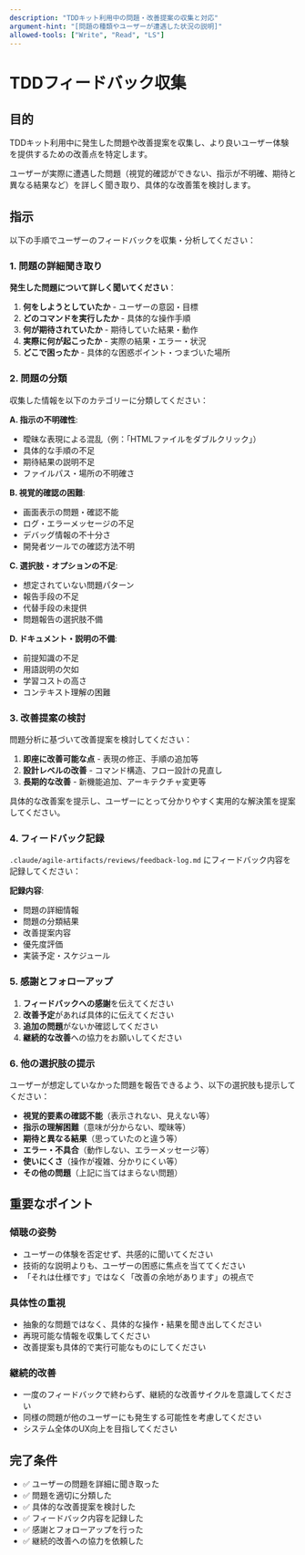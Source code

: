 ```yaml
---
description: "TDDキット利用中の問題・改善提案の収集と対応"
argument-hint: "[問題の種類やユーザーが遭遇した状況の説明]"
allowed-tools: ["Write", "Read", "LS"]
---
```


# TDDフィードバック収集

## 目的

TDDキット利用中に発生した問題や改善提案を収集し、より良いユーザー体験を提供するための改善点を特定します。

ユーザーが実際に遭遇した問題（視覚的確認ができない、指示が不明確、期待と異なる結果など）を詳しく聞き取り、具体的な改善策を検討します。

## 指示

以下の手順でユーザーのフィードバックを収集・分析してください：

### 1. 問題の詳細聞き取り

**発生した問題について詳しく聞いてください**：

1. **何をしようとしていたか** - ユーザーの意図・目標
2. **どのコマンドを実行したか** - 具体的な操作手順
3. **何が期待されていたか** - 期待していた結果・動作
4. **実際に何が起こったか** - 実際の結果・エラー・状況
5. **どこで困ったか** - 具体的な困惑ポイント・つまづいた場所

### 2. 問題の分類

収集した情報を以下のカテゴリーに分類してください：

**A. 指示の不明確性**:
- 曖昧な表現による混乱（例：「HTMLファイルをダブルクリック」）
- 具体的な手順の不足
- 期待結果の説明不足
- ファイルパス・場所の不明確さ

**B. 視覚的確認の困難**:
- 画面表示の問題・確認不能
- ログ・エラーメッセージの不足
- デバッグ情報の不十分さ
- 開発者ツールでの確認方法不明

**C. 選択肢・オプションの不足**:
- 想定されていない問題パターン
- 報告手段の不足
- 代替手段の未提供
- 問題報告の選択肢不備

**D. ドキュメント・説明の不備**:
- 前提知識の不足
- 用語説明の欠如
- 学習コストの高さ
- コンテキスト理解の困難

### 3. 改善提案の検討

問題分析に基づいて改善提案を検討してください：

1. **即座に改善可能な点** - 表現の修正、手順の追加等
2. **設計レベルの改善** - コマンド構造、フロー設計の見直し
3. **長期的な改善** - 新機能追加、アーキテクチャ変更等

具体的な改善案を提示し、ユーザーにとって分かりやすく実用的な解決策を提案してください。

### 4. フィードバック記録

`.claude/agile-artifacts/reviews/feedback-log.md` にフィードバック内容を記録してください：

**記録内容**:
- 問題の詳細情報
- 問題の分類結果
- 改善提案内容
- 優先度評価
- 実装予定・スケジュール

### 5. 感謝とフォローアップ

1. **フィードバックへの感謝**を伝えてください
2. **改善予定**があれば具体的に伝えてください
3. **追加の問題**がないか確認してください
4. **継続的な改善**への協力をお願いしてください

### 6. 他の選択肢の提示

ユーザーが想定していなかった問題を報告できるよう、以下の選択肢も提示してください：

- **視覚的要素の確認不能**（表示されない、見えない等）
- **指示の理解困難**（意味が分からない、曖昧等）
- **期待と異なる結果**（思っていたのと違う等）
- **エラー・不具合**（動作しない、エラーメッセージ等）
- **使いにくさ**（操作が複雑、分かりにくい等）
- **その他の問題**（上記に当てはまらない問題）

## 重要なポイント

### 傾聴の姿勢

- ユーザーの体験を否定せず、共感的に聞いてください
- 技術的な説明よりも、ユーザーの困惑に焦点を当ててください
- 「それは仕様です」ではなく「改善の余地があります」の視点で

### 具体性の重視

- 抽象的な問題ではなく、具体的な操作・結果を聞き出してください
- 再現可能な情報を収集してください
- 改善提案も具体的で実行可能なものにしてください

### 継続的改善

- 一度のフィードバックで終わらず、継続的な改善サイクルを意識してください
- 同様の問題が他のユーザーにも発生する可能性を考慮してください
- システム全体のUX向上を目指してください

## 完了条件

- ✅ ユーザーの問題を詳細に聞き取った
- ✅ 問題を適切に分類した
- ✅ 具体的な改善提案を検討した
- ✅ フィードバック内容を記録した
- ✅ 感謝とフォローアップを行った
- ✅ 継続的改善への協力を依頼した